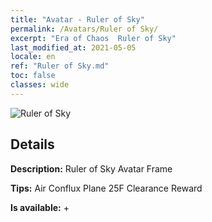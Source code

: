 ```yaml
---
title: "Avatar - Ruler of Sky"
permalink: /Avatars/Ruler of Sky/
excerpt: "Era of Chaos  Ruler of Sky"
last_modified_at: 2021-05-05
locale: en
ref: "Ruler of Sky.md"
toc: false
classes: wide
---
```

 ![Ruler of Sky](/images/a/avatarFrame_41.png)

## Details

 **Description:** Ruler of Sky Avatar Frame 

 **Tips:** Air Conflux Plane 25F Clearance Reward 

 **Is available:**  + 

